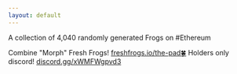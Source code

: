 ```yaml
---
layout: default
---
```


<title>freshfrogs.io</title>

A collection of 4,040 randomly generated Frogs on #Ethereum

Combine "Morph" Fresh Frogs! [freshfrogs.io/the-pad🍀](https://freshfrogs.io/the-pad)
Holders only discord! [discord.gg/xWMFWgpvd3](https://discord.gg/xWMFWgpvd3)
<br>